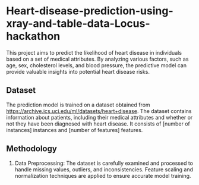# Heart-disease-prediction-using-xray-and-table-data-Locus-hackathon

This project aims to predict the likelihood of heart disease in individuals based on a set of medical attributes. By analyzing various factors, such as age, sex, cholesterol levels, and blood pressure, the predictive model can provide valuable insights into potential heart disease risks.

## Dataset

The prediction model is trained on a dataset obtained from https://archive.ics.uci.edu/ml/datasets/heart+disease. The dataset contains information about patients, including their medical attributes and whether or not they have been diagnosed with heart disease. It consists of [number of instances] instances and [number of features] features.

## Methodology

1. Data Preprocessing: The dataset is carefully examined and processed to handle missing values, outliers, and inconsistencies. Feature scaling and normalization techniques are applied to ensure accurate model training.



